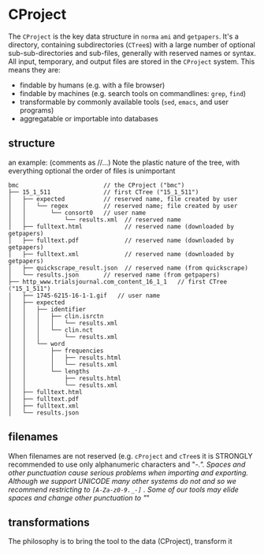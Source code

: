 # CProject

The `CProject` is the key data structure in `norma` `ami` and `getpapers`. It's a directory, containing subdirectories (`CTree`s) with a large number of 
optional sub-sub-directories and sub-files, generally with reserved names or syntax. All input, temporary, and output files are stored in the `CProject`
system. This means they are:

* findable by humans (e.g. with a file browser)
* findable by machines (e.g. search tools on commandlines: `grep`, `find`)
* transformable by commonly available tools (`sed`, `emacs`, and user programs)
* aggregatable or importable into databases

## structure
an example: (comments as //...) Note the plastic nature of the tree, with everything optional
the order of files is unimportant
```
bmc                        // the CProject ("bmc")
├── 15_1_511               // first CTree ("15_1_511")
│   ├── expected           // reserved name, file created by user
│   │   └── regex          // reserved name; file created by user
│   │       └── consort0   // user name
│   │           └── results.xml  // reserved name
│   ├── fulltext.html            // reserved name (downloaded by getpapers)
│   ├── fulltext.pdf             // reserved name (downloaded by getpapers)
│   ├── fulltext.xml             // reserved name (downloaded by getpapers)
│   ├── quickscrape_result.json  // reserved name (from quickscrape)
│   └── results.json       // reserved name (from getpapers)
├── http_www.trialsjournal.com_content_16_1_1   // first CTree ("15_1_511")
│   ├── 1745-6215-16-1-1.gif   // user name 
│   ├── expected
│   │   ├── identifier
│   │   │   ├── clin.isrctn
│   │   │   │   └── results.xml
│   │   │   └── clin.nct
│   │   │       └── results.xml
│   │   └── word
│   │       ├── frequencies
│   │       │   ├── results.html
│   │       │   └── results.xml
│   │       └── lengths
│   │           ├── results.html
│   │           └── results.xml
│   ├── fulltext.html
│   ├── fulltext.pdf
│   ├── fulltext.xml
│   └── results.json
```

## filenames
When filenames are not reserved (e.g. `cProject` and `cTree`s it is STRONGLY recommended to use only alphanumeric characters and "-_.". Spaces and other punctuation cause serious problems when importing and exporting. Although we support UNICODE many other systems do not and so we recommend restricting to `[A-Za-z0-9._-]` . Some of our tools may elide spaces and change other punctuation to "_"

## transformations
The philosophy is to bring the tool to the data (CProject), transform it 
